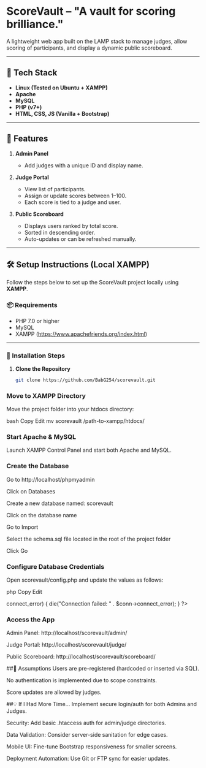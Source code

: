 # ScoreVault – "A vault for scoring brilliance."

A lightweight web app built on the LAMP stack to manage judges, allow scoring of participants, and display a dynamic public scoreboard.

---

## 🔧 Tech Stack

- **Linux (Tested on Ubuntu + XAMPP)**
- **Apache**
- **MySQL**
- **PHP (v7+)**
- **HTML, CSS, JS (Vanilla + Bootstrap)**

---

## 📂 Features

1. **Admin Panel**  
   - Add judges with a unique ID and display name.

2. **Judge Portal**  
   - View list of participants.  
   - Assign or update scores between 1–100.  
   - Each score is tied to a judge and user.

3. **Public Scoreboard**  
   - Displays users ranked by total score.  
   - Sorted in descending order.  
   - Auto-updates or can be refreshed manually.

---
## 🛠️ Setup Instructions (Local XAMPP)

Follow the steps below to set up the ScoreVault project locally using **XAMPP**.

### 📦 Requirements
- PHP 7.0 or higher
- MySQL
- XAMPP (https://www.apachefriends.org/index.html)

---

### 🚀 Installation Steps

1. **Clone the Repository**

   ```bash
   git clone https://github.com/BabG254/scorevault.git
### Move to XAMPP Directory

Move the project folder into your htdocs directory:

bash
Copy
Edit
mv scorevault /path-to-xampp/htdocs/
### Start Apache & MySQL

Launch XAMPP Control Panel and start both Apache and MySQL.

### Create the Database

Go to http://localhost/phpmyadmin

Click on Databases

Create a new database named: scorevault

Click on the database name

Go to Import

Select the schema.sql file located in the root of the project folder

Click Go

### Configure Database Credentials

Open scorevault/config.php and update the values as follows:

php
Copy
Edit
<?php
$host = 'localhost';
$user = 'root';           // default XAMPP MySQL user
$pass = '';               // default XAMPP MySQL has no password
$dbname = 'scorevault';

$conn = new mysqli($host, $user, $pass, $dbname);

if ($conn->connect_error) {
    die("Connection failed: " . $conn->connect_error);
}
?>
### Access the App

Admin Panel: http://localhost/scorevault/admin/

Judge Portal: http://localhost/scorevault/judge/

Public Scoreboard: http://localhost/scorevault/scoreboard/

##🔐 Assumptions
Users are pre-registered (hardcoded or inserted via SQL).

No authentication is implemented due to scope constraints.

Score updates are allowed by judges.

##💡 If I Had More Time...
Implement secure login/auth for both Admins and Judges.

Security: Add basic .htaccess auth for admin/judge directories.

Data Validation: Consider server-side sanitation for edge cases.

Mobile UI: Fine-tune Bootstrap responsiveness for smaller screens.

Deployment Automation: Use Git or FTP sync for easier updates.
